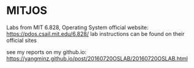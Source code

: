 # MITJOS

Labs from MIT 6.828, Operating System
official website: https://pdos.csail.mit.edu/6.828/
lab instructions can be found on their official sites

see my reports on my github.io: https://yangminz.github.io/post/20160720OSLAB/20160720OSLAB.html
